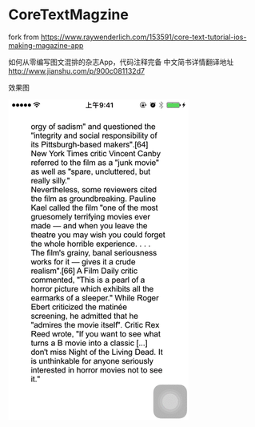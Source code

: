 # CoreTextMagzine
fork from https://www.raywenderlich.com/153591/core-text-tutorial-ios-making-magazine-app

如何从零编写图文混排的杂志App，代码注释完备
中文简书详情翻译地址 http://www.jianshu.com/p/900c081132d7

效果图 

![效果图](https://github.com/madaoCN/CoreTextMagzine/blob/master/image.gif)


